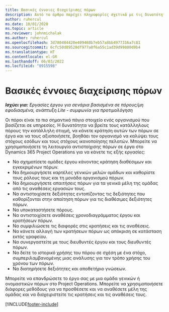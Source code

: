 ```yaml
---
title: Βασικές έννοιες διαχείρισης πόρων
description: Αυτό το άρθρο παρέχει πληροφορίες σχετικά με τις δυνατότητες διαχείρισης πόρων στο Project Operations του Microsoft Dynamics.
author: ruhercul
ms.date: 10/01/2020
ms.topic: article
ms.reviewer: johnmichalak
ms.author: ruhercul
ms.openlocfilehash: 3d780484420e409488b7eb57a8bb4977316a7c81
ms.sourcegitcommit: 6cfc50d89528df977a8f6a55c1ad39d99800d9b4
ms.translationtype: HT
ms.contentlocale: el-GR
ms.lasthandoff: 06/03/2022
ms.locfileid: "8915598"
---
```

# <a name="resource-management-key-concepts"></a>Βασικές έννοιες διαχείρισης πόρων

_**Ισχύει για:** Εργασίες έργου για σενάρια βασισμένα σε πόρους/μη εφοδιασμένα, ανάπτυξη Lite - συμφωνία για προτιμολόγηση_

Οι πόροι είναι το πιο σημαντικό πάγιο στοιχείο ενός οργανισμού που βασίζεται σε υπηρεσίες. Η δυνατότητα να βρείτε τους κατάλληλους πόρους την κατάλληλη στιγμή, να κάνετε κράτηση αυτών των πόρων σε έργα και να τους αξιοποιήσετε, βοηθάει τον οργανισμό να καλύψει τους στόχους εσόδων και τους στόχους ικανοποίησης πελατών. Μπορείτε να χρησιμοποιήσετε τη λειτουργία αντιστοίχισης πόρων σε έργα στο Dynamics 365 Project Operations για να κάνετε τις εξής εργασίες:

- Να σχηματίσετε ομάδες έργου κάνοντας κράτηση διαθέσιμων και εγκεκριμένων πόρων.
- Να δημιουργήσετε καρτέλες γενικών μελών ομάδων και καθορίστε τους ρόλους τους και τη μονάδα οργανισμού πόρων.
- Να δημιουργήσετε απαιτήσεις πόρων για τα γενικά μέλη της ομάδας από τις αναθέσεις εργασιών τους.
- Να αντιστοιχίσετε δεξιότητες εντοπίζοντας τις δεξιότητες που καθορίζονται στην απαίτηση πόρων για τις διαθέσιμες δεξιότητες πόρων.
- Να υποκαταστήσετε πόρους.
- Να αντιστοιχίσετε αναθέσεις χρονοδιαγράμματος έργου και κρατήσεων πόρων.
- Να συμφιλιώσετε τις διαφορές στις κρατήσεις και τις αναθέσεις.
- Να κάνετε αλλαγή των κρατήσεων πόρων ως απόκριση σε κατάσταση εκτός γραφείου.
- Να συνεργαστείτε με τους διευθυντές έργου και τους διευθυντές πόρων.
- Να δείτε το ιστορικό χρήσης του πόρου σε σχέση με ένα στόχο, συμπεριλαμβανομένης μιας ανάλυσης για τον τρόπο χρήσης του χρόνου των πόρων.
- Να διατηρήσετε δεξιότητες και αποθετήριο γνώσεων.


Μπορείτε να επανδρώσετε το έργο σας με μια ομάδα γενικών ή ονομαστικών πόρων στο Project Operations. Μπορείτε να χρησιμοποιήσετε διάφορες μεθόδους για να προσθέσετε και να αναθέσετε μέλη της ομάδας και να διαχειριστείτε τις κρατήσεις και τις αναθέσεις τους. 


[!INCLUDE[footer-include](../includes/footer-banner.md)]